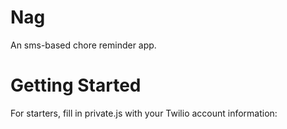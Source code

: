 # Nag
An sms-based chore reminder app.

# Getting Started
For starters, fill in private.js with your Twilio account information:
